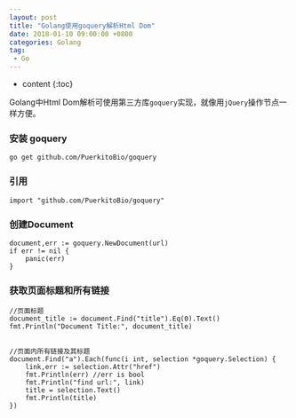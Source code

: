 ```yaml
---
layout: post
title: "Golang使用goquery解析Html Dom"
date: 2018-01-10 09:00:00 +0800 
categories: Golang
tag:
 - Go
---
```

* content
{:toc}

Golang中Html Dom解析可使用第三方库`goquery`实现，就像用`jQuery`操作节点一样方便。

### 安装 goquery
```
go get github.com/PuerkitoBio/goquery
```

### 引用

```
import "github.com/PuerkitoBio/goquery"
```

<!-- more -->

### 创建Document

```
document,err := goquery.NewDocument(url)
if err != nil {
	panic(err)
}
```

### 获取页面标题和所有链接

```
//页面标题
document_title := document.Find("title").Eq(0).Text()
fmt.Println("Document Title:", document_title)


//页面内所有链接及其标题
document.Find("a").Each(func(i int, selection *goquery.Selection) {
	link,err := selection.Attr("href")
	fmt.Println(err) //err is bool
	fmt.Println("find url:", link)
	title = selection.Text()
	fmt.Println(title)
})
```

